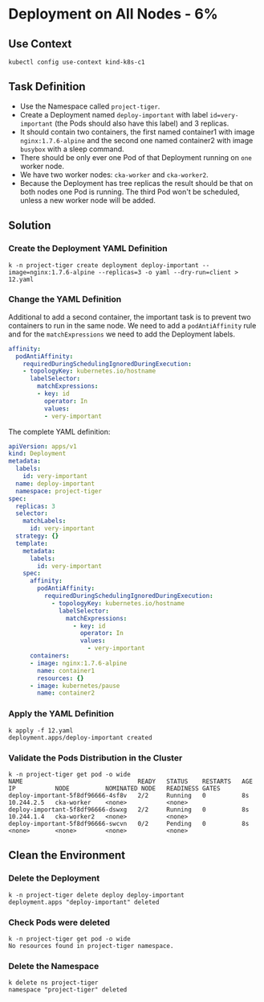 # Deployment on All Nodes - 6%

## Use Context

```shell
kubectl config use-context kind-k8s-c1
```

## Task Definition

- Use the Namespace called `project-tiger`.
- Create a Deployment named `deploy-important` with label `id=very-important` (the Pods should also have this label) and 3 replicas.
- It should contain two containers, the first named container1 with image `nginx:1.7.6-alpine` and the second one named container2 with image `busybox` with a sleep command.
- There should be only ever one Pod of that Deployment running on `one` worker node.
- We have two worker nodes: `cka-worker` and `cka-worker2`.
- Because the Deployment has tree replicas the result should be that on both nodes one Pod is running. The third Pod won't be scheduled, unless a new worker node will be added.

## Solution

### Create the Deployment YAML Definition

```shell
k -n project-tiger create deployment deploy-important --image=nginx:1.7.6-alpine --replicas=3 -o yaml --dry-run=client > 12.yaml
```

### Change the YAML Definition

Additional to add a second container, the important task is to prevent two containers to run in the same node. We need to add a `podAntiAffinity` rule and for the `matchExpressions` we need to add the Deployment labels.

```yaml
affinity:
  podAntiAffinity:
    requiredDuringSchedulingIgnoredDuringExecution:
    - topologyKey: kubernetes.io/hostname
      labelSelector:
        matchExpressions:
        - key: id
          operator: In
          values:
          - very-important
```

The complete YAML definition:

```yaml
apiVersion: apps/v1
kind: Deployment
metadata:
  labels:
    id: very-important
  name: deploy-important
  namespace: project-tiger
spec:
  replicas: 3
  selector:
    matchLabels:
      id: very-important
  strategy: {}
  template:
    metadata:
      labels:
        id: very-important
    spec:
      affinity:
        podAntiAffinity:
          requiredDuringSchedulingIgnoredDuringExecution:
            - topologyKey: kubernetes.io/hostname
              labelSelector:
                matchExpressions:
                  - key: id
                    operator: In
                    values:
                      - very-important
      containers:
      - image: nginx:1.7.6-alpine
        name: container1
        resources: {}
      - image: kubernetes/pause
        name: container2
```

### Apply the YAML Definition

```shell
k apply -f 12.yaml
deployment.apps/deploy-important created
```

### Validate the Pods Distribution in the Cluster

```shell
k -n project-tiger get pod -o wide
NAME                                READY   STATUS    RESTARTS   AGE   IP           NODE          NOMINATED NODE   READINESS GATES
deploy-important-5f8df96666-4sf8v   2/2     Running   0          8s    10.244.2.5   cka-worker    <none>           <none>
deploy-important-5f8df96666-dswxg   2/2     Running   0          8s    10.244.1.4   cka-worker2   <none>           <none>
deploy-important-5f8df96666-swcvn   0/2     Pending   0          8s    <none>       <none>        <none>           <none>
```

## Clean the Environment

### Delete the Deployment

```shell
k -n project-tiger delete deploy deploy-important
deployment.apps "deploy-important" deleted
```

### Check Pods were deleted

```shell
k -n project-tiger get pod -o wide
No resources found in project-tiger namespace.
```

### Delete the Namespace

```shell
k delete ns project-tiger
namespace "project-tiger" deleted
```
